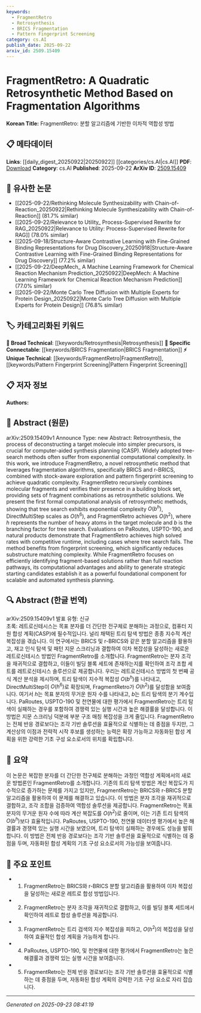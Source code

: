 ```yaml
---
keywords:
  - FragmentRetro
  - Retrosynthesis
  - BRICS Fragmentation
  - Pattern Fingerprint Screening
category: cs.AI
publish_date: 2025-09-22
arxiv_id: 2509.15409
---
```


<!-- KEYWORD_LINKING_METADATA:
{
  "processed_timestamp": "2025-09-23T08:41:19.822106",
  "vocabulary_version": "1.0",
  "selected_keywords": [
    "FragmentRetro",
    "Retrosynthesis",
    "BRICS Fragmentation",
    "Pattern Fingerprint Screening"
  ],
  "rejected_keywords": [],
  "similarity_scores": {
    "FragmentRetro": 0.85,
    "Retrosynthesis": 0.7,
    "BRICS Fragmentation": 0.78,
    "Pattern Fingerprint Screening": 0.75
  },
  "extraction_method": "AI_prompt_based",
  "budget_applied": true,
  "candidates_json": {
    "candidates": [
      {
        "surface": "FragmentRetro",
        "canonical": "FragmentRetro",
        "aliases": [],
        "category": "unique_technical",
        "rationale": "FragmentRetro is a novel method specific to this paper, offering a unique approach to retrosynthesis with quadratic complexity.",
        "novelty_score": 0.95,
        "connectivity_score": 0.65,
        "specificity_score": 0.9,
        "link_intent_score": 0.85
      },
      {
        "surface": "retrosynthesis",
        "canonical": "Retrosynthesis",
        "aliases": [
          "retrosynthetic analysis"
        ],
        "category": "broad_technical",
        "rationale": "Retrosynthesis is a fundamental concept in chemistry that connects various synthesis planning methods.",
        "novelty_score": 0.4,
        "connectivity_score": 0.9,
        "specificity_score": 0.6,
        "link_intent_score": 0.7
      },
      {
        "surface": "BRICS",
        "canonical": "BRICS Fragmentation",
        "aliases": [
          "BRICS algorithm"
        ],
        "category": "specific_connectable",
        "rationale": "BRICS is a key fragmentation algorithm used in the paper, crucial for understanding the method's approach.",
        "novelty_score": 0.7,
        "connectivity_score": 0.75,
        "specificity_score": 0.8,
        "link_intent_score": 0.78
      },
      {
        "surface": "pattern fingerprint screening",
        "canonical": "Pattern Fingerprint Screening",
        "aliases": [],
        "category": "unique_technical",
        "rationale": "This technique is essential for reducing complexity in FragmentRetro, making it a unique contribution.",
        "novelty_score": 0.8,
        "connectivity_score": 0.6,
        "specificity_score": 0.85,
        "link_intent_score": 0.75
      }
    ],
    "ban_list_suggestions": [
      "method",
      "process",
      "solution"
    ]
  },
  "decisions": [
    {
      "candidate_surface": "FragmentRetro",
      "resolved_canonical": "FragmentRetro",
      "decision": "linked",
      "scores": {
        "novelty": 0.95,
        "connectivity": 0.65,
        "specificity": 0.9,
        "link_intent": 0.85
      }
    },
    {
      "candidate_surface": "retrosynthesis",
      "resolved_canonical": "Retrosynthesis",
      "decision": "linked",
      "scores": {
        "novelty": 0.4,
        "connectivity": 0.9,
        "specificity": 0.6,
        "link_intent": 0.7
      }
    },
    {
      "candidate_surface": "BRICS",
      "resolved_canonical": "BRICS Fragmentation",
      "decision": "linked",
      "scores": {
        "novelty": 0.7,
        "connectivity": 0.75,
        "specificity": 0.8,
        "link_intent": 0.78
      }
    },
    {
      "candidate_surface": "pattern fingerprint screening",
      "resolved_canonical": "Pattern Fingerprint Screening",
      "decision": "linked",
      "scores": {
        "novelty": 0.8,
        "connectivity": 0.6,
        "specificity": 0.85,
        "link_intent": 0.75
      }
    }
  ]
}
-->

# FragmentRetro: A Quadratic Retrosynthetic Method Based on Fragmentation Algorithms

**Korean Title:** FragmentRetro: 분할 알고리즘에 기반한 이차적 역합성 방법

## 📋 메타데이터

**Links**: [[daily_digest_20250922|20250922]] [[categories/cs.AI|cs.AI]]
**PDF**: [Download](https://arxiv.org/pdf/2509.15409.pdf)
**Category**: cs.AI
**Published**: 2025-09-22
**ArXiv ID**: [2509.15409](https://arxiv.org/abs/2509.15409)

## 🔗 유사한 논문
- [[2025-09-22/Rethinking Molecule Synthesizability with Chain-of-Reaction_20250922|Rethinking Molecule Synthesizability with Chain-of-Reaction]] (81.7% similar)
- [[2025-09-22/Relevance to Utility_ Process-Supervised Rewrite for RAG_20250922|Relevance to Utility: Process-Supervised Rewrite for RAG]] (78.0% similar)
- [[2025-09-18/Structure-Aware Contrastive Learning with Fine-Grained Binding Representations for Drug Discovery_20250918|Structure-Aware Contrastive Learning with Fine-Grained Binding Representations for Drug Discovery]] (77.2% similar)
- [[2025-09-22/DeepMech_ A Machine Learning Framework for Chemical Reaction Mechanism Prediction_20250922|DeepMech: A Machine Learning Framework for Chemical Reaction Mechanism Prediction]] (77.0% similar)
- [[2025-09-22/Monte Carlo Tree Diffusion with Multiple Experts for Protein Design_20250922|Monte Carlo Tree Diffusion with Multiple Experts for Protein Design]] (76.8% similar)

## 🏷️ 카테고리화된 키워드
**🧠 Broad Technical**: [[keywords/Retrosynthesis|Retrosynthesis]]
**🔗 Specific Connectable**: [[keywords/BRICS Fragmentation|BRICS Fragmentation]]
**⚡ Unique Technical**: [[keywords/FragmentRetro|FragmentRetro]], [[keywords/Pattern Fingerprint Screening|Pattern Fingerprint Screening]]

## 📋 저자 정보

**Authors:** 

## 📄 Abstract (원문)

arXiv:2509.15409v1 Announce Type: new 
Abstract: Retrosynthesis, the process of deconstructing a target molecule into simpler precursors, is crucial for computer-aided synthesis planning (CASP). Widely adopted tree-search methods often suffer from exponential computational complexity. In this work, we introduce FragmentRetro, a novel retrosynthetic method that leverages fragmentation algorithms, specifically BRICS and r-BRICS, combined with stock-aware exploration and pattern fingerprint screening to achieve quadratic complexity. FragmentRetro recursively combines molecular fragments and verifies their presence in a building block set, providing sets of fragment combinations as retrosynthetic solutions. We present the first formal computational analysis of retrosynthetic methods, showing that tree search exhibits exponential complexity $O(b^h)$, DirectMultiStep scales as $O(h^6)$, and FragmentRetro achieves $O(h^2)$, where $h$ represents the number of heavy atoms in the target molecule and $b$ is the branching factor for tree search. Evaluations on PaRoutes, USPTO-190, and natural products demonstrate that FragmentRetro achieves high solved rates with competitive runtime, including cases where tree search fails. The method benefits from fingerprint screening, which significantly reduces substructure matching complexity. While FragmentRetro focuses on efficiently identifying fragment-based solutions rather than full reaction pathways, its computational advantages and ability to generate strategic starting candidates establish it as a powerful foundational component for scalable and automated synthesis planning.

## 🔍 Abstract (한글 번역)

arXiv:2509.15409v1 발표 유형: 신규  
초록: 레트로신테시스는 목표 분자를 더 간단한 전구체로 분해하는 과정으로, 컴퓨터 지원 합성 계획(CASP)에 필수적입니다. 널리 채택된 트리 탐색 방법은 종종 지수적 계산 복잡성을 겪습니다. 이 연구에서는 BRICS 및 r-BRICS와 같은 분할 알고리즘을 활용하고, 재고 인식 탐색 및 패턴 지문 스크리닝과 결합하여 이차 복잡성을 달성하는 새로운 레트로신테시스 방법인 FragmentRetro를 소개합니다. FragmentRetro는 분자 조각을 재귀적으로 결합하고, 이들이 빌딩 블록 세트에 존재하는지를 확인하여 조각 조합 세트를 레트로신테시스 솔루션으로 제공합니다. 우리는 레트로신테시스 방법의 첫 번째 공식 계산 분석을 제시하며, 트리 탐색이 지수적 복잡성 $O(b^h)$를 나타내고, DirectMultiStep이 $O(h^6)$로 확장되며, FragmentRetro가 $O(h^2)$를 달성함을 보여줍니다. 여기서 $h$는 목표 분자의 무거운 원자 수를 나타내고, $b$는 트리 탐색의 분기 계수입니다. PaRoutes, USPTO-190 및 천연물에 대한 평가에서 FragmentRetro는 트리 탐색이 실패하는 경우를 포함하여 경쟁력 있는 실행 시간과 높은 해결률을 달성합니다. 이 방법은 지문 스크리닝 덕분에 부분 구조 매칭 복잡성을 크게 줄입니다. FragmentRetro는 전체 반응 경로보다는 조각 기반 솔루션을 효율적으로 식별하는 데 중점을 두지만, 그 계산상의 이점과 전략적 시작 후보를 생성하는 능력은 확장 가능하고 자동화된 합성 계획을 위한 강력한 기초 구성 요소로서의 위치를 확립합니다.

## 📝 요약

이 논문은 복잡한 분자를 더 간단한 전구체로 분해하는 과정인 역합성 계획에서의 새로운 방법론인 FragmentRetro를 소개합니다. 기존의 트리 탐색 방법은 계산 복잡도가 지수적으로 증가하는 문제를 가지고 있지만, FragmentRetro는 BRICS와 r-BRICS 분할 알고리즘을 활용하여 이 문제를 해결하고 있습니다. 이 방법은 분자 조각을 재귀적으로 결합하고, 조각 조합을 검증하여 역합성 솔루션을 제공합니다. FragmentRetro는 목표 분자의 무거운 원자 수에 따라 계산 복잡도를 $O(h^2)$로 줄이며, 이는 기존 트리 탐색의 $O(b^h)$보다 효율적입니다. PaRoutes, USPTO-190, 천연물 데이터셋 평가에서 높은 해결률과 경쟁력 있는 실행 시간을 보였으며, 트리 탐색이 실패하는 경우에도 성능을 발휘합니다. 이 방법은 전체 반응 경로보다는 조각 기반 솔루션을 효율적으로 식별하는 데 중점을 두며, 자동화된 합성 계획의 기초 구성 요소로서의 가능성을 보여줍니다.

## 🎯 주요 포인트

- 1. FragmentRetro는 BRICS와 r-BRICS 분할 알고리즘을 활용하여 이차 복잡성을 달성하는 새로운 레트로 합성 방법입니다.
- 2. FragmentRetro는 분자 조각을 재귀적으로 결합하고, 이를 빌딩 블록 세트에서 확인하여 레트로 합성 솔루션을 제공합니다.
- 3. FragmentRetro는 트리 검색의 지수 복잡성을 피하고, $O(h^2)$의 복잡성을 달성하여 효율적인 합성 계획을 가능하게 합니다.
- 4. PaRoutes, USPTO-190, 및 천연물에 대한 평가에서 FragmentRetro는 높은 해결률과 경쟁력 있는 실행 시간을 보여줍니다.
- 5. FragmentRetro는 전체 반응 경로보다는 조각 기반 솔루션을 효율적으로 식별하는 데 중점을 두며, 자동화된 합성 계획의 강력한 기초 구성 요소로 자리 잡습니다.


---

*Generated on 2025-09-23 08:41:19*